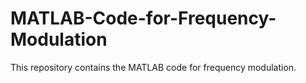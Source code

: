 # MATLAB-Code-for-Frequency-Modulation
This repository contains the MATLAB code for frequency modulation. 
